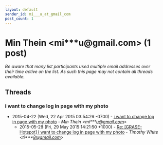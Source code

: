 ```yaml
---
layout: default
sender_id: mi___u_at_gmail_com
post_count: 1
---
```


# Min Thein <mi***u<span>@</span>gmail.com> (1 post)

_Be aware that many list participants used multiple email addresses over their time active on the list. As such this page may not contain all threads available._

## Threads

### i want to change log in page with my photo
+ 2015-04-22 (Wed, 22 Apr 2015 03:54:26 -0700) - [i want to change log in page with my photo](/archive/2015/04/68156dbbbba272ef7f284dd319f56b303913506907afea749076f0ce25ce77f1) - _Min Thein \<mi***u@gmail.com\>_
  + 2015-05-28 (Fri, 29 May 2015 14:21:50 +1000) - [Re: [GRASE-Hotspot] i want to change log in page with my photo](/archive/2015/05/f72204bf26c6538292a41b895e9193d6353e85f219916b820df9238d9e5f078c) - _Timothy White \<ti***8@gmail.com\>_

